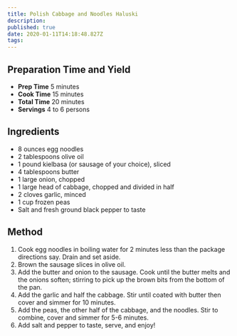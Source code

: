 ```yaml
---
title: Polish Cabbage and Noodles Haluski
description:
published: true
date: 2020-01-11T14:18:48.827Z
tags:
---
```


## Preparation Time and Yield

- **Prep Time** 5 minutes
- **Cook Time** 15 minutes
- **Total Time** 20 minutes
- **Servings** 4 to 6 persons

## Ingredients

- 8 ounces egg noodles
- 2 tablespoons olive oil
- 1 pound kielbasa (or sausage of your choice), sliced
- 4 tablespoons butter
- 1 large onion, chopped
- 1 large head of cabbage, chopped and divided in half
- 2 cloves garlic, minced
- 1 cup frozen peas
- Salt and fresh ground black pepper to taste

## Method

1. Cook egg noodles in boiling water for 2 minutes less than the package directions say. Drain and set aside.
2. Brown the sausage slices in olive oil.
3. Add the butter and onion to the sausage. Cook until the butter melts and the onions soften; stirring to pick up the brown bits from the bottom of the pan.
4. Add the garlic and half the cabbage. Stir until coated with butter then cover and simmer for 10 minutes.
5. Add the peas, the other half of the cabbage, and the noodles. Stir to combine, cover and simmer for 5-6 minutes.
6. Add salt and pepper to taste, serve, and enjoy!
